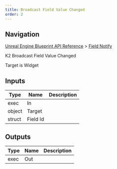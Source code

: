 ```yaml
---
title: Broadcast Field Value Changed
order: 2
---
```

## Navigation

[Unreal Engine Blueprint API Reference](https://dev.epicgames.com/documentation/en-us/unreal-engine/BlueprintAPI) > [Field Notify](https://dev.epicgames.com/documentation/en-us/unreal-engine/BlueprintAPI/FieldNotify)

K2 Broadcast Field Value Changed

Target is Widget

## Inputs

| Type | Name | Description |
| --- | --- | --- |
| exec | In |  |
| object | Target |  |
| struct | Field Id |  |

## Outputs

| Type | Name | Description |
| --- | --- | --- |
| exec | Out |  |
